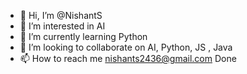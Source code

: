 - 👋 Hi, I’m @NishantS
- 👀 I’m interested in AI
- 🌱 I’m currently learning Python
- 💞️ I’m looking to collaborate on AI, Python, JS , Java
- 📫 How to reach me nishants2436@gmail.com
Done
<!---
NishantSRyder24/NishantSRyder24 is a ✨ special ✨ repository because its `README.md` (this file) appears on your GitHub profile.
You can click the Preview link to take a look at your changes.
--->

